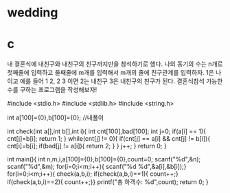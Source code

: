 # wedding
# c
내 결혼식에 내친구와 내친구의 친구까지만을 참석하기로 했다. 나의 동기의 수는 n개로 첫째줄에 입력하고 둘째줄에 m개를 입력해서 m개의 줄에 친구관계를 입력하자. 1은 나 이고 예를 들어 1 2, 2 3 이면 2는 내친구 3은 내친구의 친구가 된다. 결혼식참석 가능한 수를 구하는 프로그램을 작성해보자!

#include <stdio.h>
#include <stdlib.h>
#include <string.h>

int a[100]={0},b[100]={0}; //내풀이 
 
int check(int a[],int b[],int i){
	int cnt[100],bad[100];
	int j=0;
	if(a[i] == 1){
		cnt[j]=b[i];
		return 1;
	}
	while(cnt[j] != 0){
	    if(cnt[j] == a[i] && cnt[j] != b[i]){
		    cnt[i]=b[i];
		    if(bad[j] != a[i]){
		    	return 2;
			}
		}
	    j++;
	}
	return 0;
}


int main(){
	int n,m,i,a[100]={0},b[100]={0},count=0;
	scanf("%d",&n);
	scanf("%d",&m);
	for(i=0;i<m;i++){
		scanf("%d %d",&a[i],&b[i]);}
	for(i=0;i<m;i++){
		check(a,b,i);
		if(check(a,b,i)==1){
			count++;}
		if(check(a,b,i)==2){
			count++;}}
	printf("총 하객수: %d",count);
	return 0;
}
